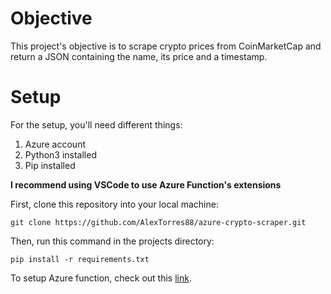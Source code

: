 # Objective

This project's objective is to scrape crypto prices from CoinMarketCap and return a JSON containing the name, its price and a timestamp.

# Setup

For the setup, you'll need different things:
1. Azure account
2. Python3 installed
3. Pip installed

**I recommend using VSCode to use Azure Function's extensions**

First, clone this repository into your local machine: 
````
git clone https://github.com/AlexTorres88/azure-crypto-scraper.git
````
Then, run this command in the projects directory:
`````
pip install -r requirements.txt
`````
To setup Azure function, check out this [link](URL 'https://azurelessons.com/create-azure-function-visual-studio-code/').
